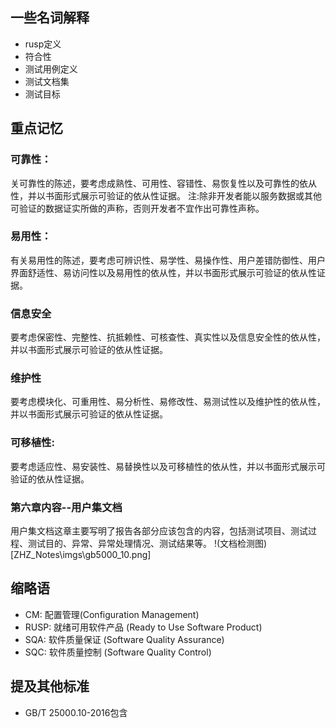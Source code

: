 ## 一些名词解释
- rusp定义
- 符合性
- 测试用例定义
- 测试文档集
- 测试目标

## 重点记忆
### 可靠性：
关可靠性的陈述，要考虑成熟性、可用性、容错性、易恢复性以及可靠性的依从性，并以书面形式展示可验证的依从性证据。
注:除非开发者能以服务数据或其他可验证的数据证实所做的声称，否则开发者不宜作出可靠性声称。
### 易用性：
有关易用性的陈述，要考虑可辨识性、易学性、易操作性、用户差错防御性、用户界面舒适性、易访问性以及易用性的依从性，并以书面形式展示可验证的依从性证据。
### 信息安全
要考虑保密性、完整性、抗抵赖性、可核查性、真实性以及信息安全性的依从性，并以书面形式展示可验证的依从性证据。
### 维护性
要考虑模块化、可重用性、易分析性、易修改性、易测试性以及维护性的依从性，并以书面形式展示可验证的依从性证据。
### 可移植性:
要考虑适应性、易安装性、易替换性以及可移植性的依从性，并以书面形式展示可验证的依从性证据。
### 第六章内容--用户集文档
用户集文档这章主要写明了报告各部分应该包含的内容，包括测试项目、测试过程、测试目的、异常、异常处理情况、测试结果等。
!(文档检测图)[ZHZ_Notes\imgs\gb5000_10.png]
## 缩略语
- CM: 配置管理(Configuration Management)
- RUSP: 就绪可用软件产品 (Ready to Use Software Product)
- SQA: 软件质量保证 (Software Quality Assurance)
- SQC: 软件质量控制 (Software Quality Control)

## 提及其他标准
- GB/T 25000.10-2016包含
